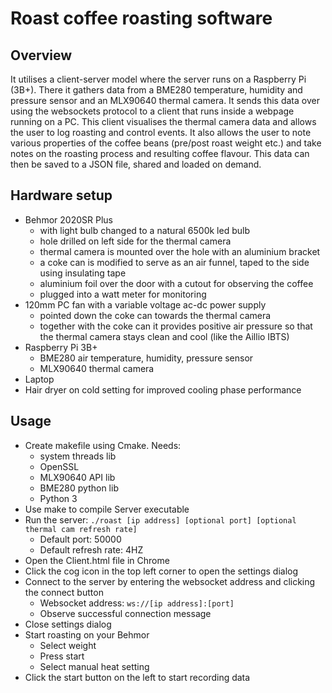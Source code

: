# Roast coffee roasting software

## Overview
It utilises a client-server model where the server runs on a Raspberry Pi (3B+).
There it gathers data from a BME280 temperature, humidity and pressure sensor and an MLX90640 thermal camera.
It sends this data over using the websockets protocol to a client that runs inside a webpage running on a PC.
This client visualises the thermal camera data and allows the user to log roasting and control events.
It also allows the user to note various properties of the coffee beans (pre/post roast weight etc.)
and take notes on the roasting process and resulting coffee flavour.
This data can then be saved to a JSON file, shared and loaded on demand.

## Hardware setup
- Behmor 2020SR Plus
  - with light bulb changed to a natural 6500k led bulb
  - hole drilled on left side for the thermal camera
  - thermal camera is mounted over the hole with an aluminium bracket
  - a coke can is modified to serve as an air funnel, taped to the side using insulating tape
  - aluminium foil over the door with a cutout for observing the coffee
  - plugged into a watt meter for monitoring
- 120mm PC fan with a variable voltage ac-dc power supply
  - pointed down the coke can towards the thermal camera
  - together with the coke can it provides positive air pressure so that the thermal camera stays clean and cool (like the Aillio IBTS)
- Raspberry Pi 3B+
  - BME280 air temperature, humidity, pressure sensor
  - MLX90640 thermal camera
- Laptop
- Hair dryer on cold setting for improved cooling phase performance

## Usage
- Create makefile using Cmake. Needs:
  - system threads lib
  - OpenSSL
  - MLX90640 API lib
  - BME280 python lib
  - Python 3
- Use make to compile Server executable
- Run the server: `./roast [ip address] [optional port] [optional thermal cam refresh rate]`
  - Default port: 50000
  - Default refresh rate: 4HZ
- Open the Client.html file in Chrome
- Click the cog icon in the top left corner to open the settings dialog
- Connect to the server by entering the websocket address and clicking the connect button
  - Websocket address: `ws://[ip address]:[port]`
  - Observe successful connection message
- Close settings dialog
- Start roasting on your Behmor
  - Select weight
  - Press start
  - Select manual heat setting
- Click the start button on the left to start recording data
